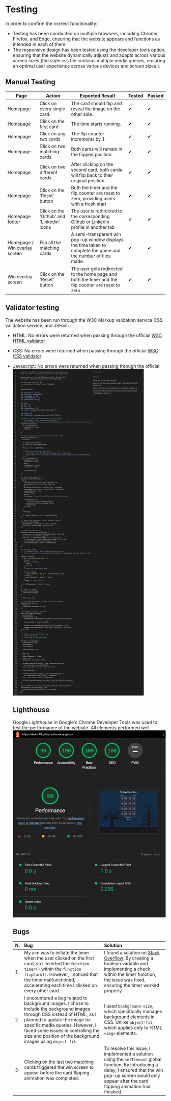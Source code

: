# Testing

In order to confirm the correct functionality:

- Testing has been conducted on multiple browsers, including Chrome, Firefox, and Edge, ensuring that the website appears and functions as intended in each of them.
- The responsive design has been tested using the developer tools option, ensuring that the website dynamically adjusts and adapts across various screen sizes (the style.css file contains multiple media queries, ensuring an optimal user experience across various devices and screen sizes.).

## Manual Testing

| Page                          | Action                                     | Expected Result                                                                                                 | Tested | Passed |
| ----------------------------- | ------------------------------------------ | --------------------------------------------------------------------------------------------------------------- | ------ | ------ |
| Homepage                      | Click on every single card.                | The card should flip and reveal the image on the other side.                                                    | ✔      | ✔      |
| Homepage                      | Click on the first card                    | The time starts running.                                                                                        | ✔      | ✔      |
| Homepage                      | Click on any two cards                     | The flip counter increments by 1                                                                                | ✔      | ✔      |
| Homepage                      | Click on two matching cards                | Both cards will remain in the flipped position.                                                                 | ✔      | ✔      |
| Homepage                      | Click on two different cards               | After clicking on the second card, both cards will flip back to their original position.                        | ✔      | ✔      |
| Homepage                      | Click on the 'Reset' button                | Both the timer and the flip counter are reset to zero, providing users with a fresh start                       | ✔      | ✔      |
| Homepage footer               | Click on the 'Github' and 'Linkedin' icons | The user is redirected to the corresponding Github or Linkedin profile in another tab                           | ✔      | ✔      |
| Homepage / Win overlay screen | Flip all the matching cards                | A semi-transparent win pop-up window displays the time taken to complete the game and the number of flips made. | ✔      | ✔      |
| Win overlay screen            | Click on the 'Reset' button                | The user gets redirected to the home page and both the timer and the flip counter are reset to zero             | ✔      | ✔      |

## Validator testing

The website has been run through the W3C Markup validation service CSS validation service, and JSHint:

- HTML: No errors were returned when passing through the official [W3C HTML validator](https://validator.w3.org/nu/?doc=https%3A%2F%2Fdarioc18.github.io%2Fmemory-game%2F)
- CSS: No errors were returned when passing through the official [W3C CSS validator](https://jigsaw.w3.org/css-validator/validator?uri=https%3A%2F%2Fdarioc18.github.io%2Fmemory-game%2F&profile=css3svg&usermedium=all&warning=1&vextwarning=&lang=en)
- Javascript: No errors were returned when passing through the official
  ![JSHint validator](assets/images/readme-images/jshint-validator.png)

  ## Lighthouse

  Google Lighthouse in Google's Chrome Developer Tools was used to test the performance of the website. All elements performed well.
  ![Performance test using Lighthouse](assets/images/readme-images/lighthouse.png)

  ## Bugs

  | N.  | Bug                                                                                                                                                                                                                                                                                                 | Solution                                                                                                                                                                                                                                                                          |
  | --- | --------------------------------------------------------------------------------------------------------------------------------------------------------------------------------------------------------------------------------------------------------------------------------------------------- | --------------------------------------------------------------------------------------------------------------------------------------------------------------------------------------------------------------------------------------------------------------------------------- |
  | 1   | My aim was to initiate the timer when the user clicked on the first card, so I inserted the `function timer()` within the `function flipCard()`. However, I noticed that the timer malfunctioned, accelerating each time I clicked on every other card.                                             | I found a solution on [Stack Overflow](https://stackoverflow.com/questions/68211977/how-to-invoke-a-function-on-only-the-first-click). By creating a boolean variable and implementing a check within the timer function, the issue was fixed, ensuring the timer worked properly |
  | 2   | I encountered a bug related to background images. I chose to include the background images through CSS instead of HTML, as I planned to update the image for specific media queries. However, I faced some issues in controlling the size and position of the background images using `object-fit`. | I used `background-size`, which specifically manages background elements in CSS. Unlike `object-fit`, which applies only to HTML `<img>` elements.                                                                                                                                |
  | 3   | Clicking on the last two matching cards triggered the win screen to appear before the card flipping animation was completed.                                                                                                                                                                        | To resolve this issue, I implemented a solution using the `setTimeout` global function. By introducing a delay, I ensured that the win pop-up screen would only appear after the card flipping animation had finished.                                                            |
